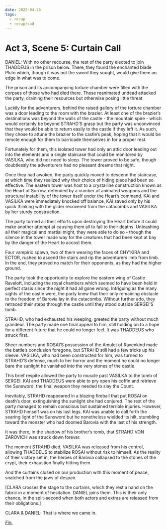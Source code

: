 ```yaml
---
date: 2022-04-26
tags:
  - recap
  - recap/sod
---
```

# Act 3, Scene 5: Curtain Call

DANIEL: With no other recourse, the rest of the party elected to join THADDEUS in the prison below. There, they found the enchanted blade Pluto which, though it was not the sword they sought, would give them an edge in what was to come.

The prison and its accompanying torture chamber were filled with the corpses of those who had died there. These reanimated undead attacked the party, draining their resources but otherwise posing little threat.

Luckily for the adventurers, behind the raised gallery of the torture chamber was a door leading to the room with the brazier. At least one of the brazier’s destinations was beyond the walls of the castle - the mountain spire - which would certainly be beyond STRAHD’S grasp but the party was unconvinced that they would be able to return easily to the castle if they left it. As such, they chose to attune the brazier to the castle’s peak, hoping that it would be remote enough for them to barricade themselves in for a proper rest.

Fortunately for them, this isolated tower had only an attic door leading out into the elements and a single staircase that could be monitored by VASILKA, who did not need to sleep. The tower proved to be safe, though doubtlessly the adventurers had no pleasant dreams that night.

Once they had awoken, the party quickly moved to descend the staircase, at which time they realized why their choice of hiding place had been so effective. The eastern tower was host to a crystalline construction known as the Heart of Sorrow, defended by a number of animated weapons and the structural instability of the tower itself under the Heart’s command. KAI and VASILKA were immediately knocked off balance, KAI saved only by his quick thinking with the glider recovered from the catacombs and VASILKA by her sturdy construction.

The party turned all their efforts upon destroying the Heart before it could make another attempt at causing them all to fall to their deaths. Unleashing all their magical and martial might, they were able to do so - though the silence in the tower made way for the creatures that had been kept at bay by the danger of the Heart to accost them.

Four vampiric spawn, two of them wearing the faces of CHY’KIRA and ECTOR, rushed to ascend the stairs and rip the adventurers limb from limb. In the end, they proved no match for their opponents, as they had the higher ground.

The party took the opportunity to explore the eastern wing of Castle Raveloft, including the royal chambers which seemed to have been held in perfect stasis since the night it had all gone wrong. Intriguing as the many sights of the castle were, the party knew that their only remaining obstacle to the freedom of Barovia lay in the catacombs. Without further ado, they retraced their steps through the castle until they stood outside SERGEI’S tomb.

STRAHD, who had exhausted his weeping, greeted the party without much grandeur. The party made one final appeal to him, still holding on to a hope for a different future that he could no longer feel. It was THADDEUS who struck first.

Sheer numbers and ROSAI’S possession of the Amulet of Ravenkind made the battle’s conclusion foregone, but STRAHD still had a few tricks up his sleeve. VASILKA, who had been constructed for him, was turned to STRAHD’S defense, much to her horror and the moment he could no longer bare the sunlight he vanished into the very stones of the castle.

This brief respite allowed the party to muscle past VASILKA to the tomb of SERGEI. KAI and THADDEUS were able to pry open his coffin and retrieve the Sunsword, the final weapon they needed to slay the Count.

Inevitably, STRAHD reappeared in a blazing fireball that put ROSAI on death’s door, extinguishing the sunlight she had conjured. The rest of the party managed to remain conscious but sustained terrible injuries. However, STRAHD himself was on his last legs. KAI was unable to call forth the searing light of the Sunsword but he nonetheless wielded its hilt, stumbling toward the monster who had doomed Barovia with the last of his strength.

It was there, in the shadow of his brother’s tomb, that STRAHD VON ZAROVICH was struck down forever.

The moment STRAHD died, VASILKA was released from his control, allowing THADDEUS to stabilize ROSAI without risk to himself. As the reality of their victory set in, the heroes of Barovia collapsed to the stones of the crypt, their exhaustion finally hitting them.

And the curtains closed on our production with this moment of peace, snatched from the jaws of despair.

[CLARA crosses the stage to the curtains, which they rest a hand on the fabric in a moment of hesitation. DANIEL joins them. This is their only chance, in the split-second when both actors and extras are released from their obligations.]

CLARA & DANIEL: That is where we came in.

[*Fin.*](Act%203,%20Scene%2006%20Intermission.md)